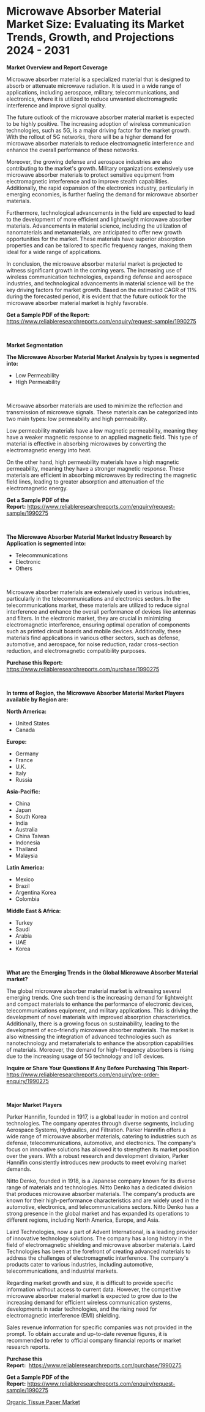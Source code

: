 <p><h1>Microwave Absorber Material Market Size: Evaluating its Market Trends, Growth, and Projections 2024 - 2031</h1></p><p><strong>Market Overview and Report Coverage</strong></p>
<p><p>Microwave absorber material is a specialized material that is designed to absorb or attenuate microwave radiation. It is used in a wide range of applications, including aerospace, military, telecommunications, and electronics, where it is utilized to reduce unwanted electromagnetic interference and improve signal quality.</p><p>The future outlook of the microwave absorber material market is expected to be highly positive. The increasing adoption of wireless communication technologies, such as 5G, is a major driving factor for the market growth. With the rollout of 5G networks, there will be a higher demand for microwave absorber materials to reduce electromagnetic interference and enhance the overall performance of these networks.</p><p>Moreover, the growing defense and aerospace industries are also contributing to the market's growth. Military organizations extensively use microwave absorber materials to protect sensitive equipment from electromagnetic interference and to improve stealth capabilities. Additionally, the rapid expansion of the electronics industry, particularly in emerging economies, is further fueling the demand for microwave absorber materials.</p><p>Furthermore, technological advancements in the field are expected to lead to the development of more efficient and lightweight microwave absorber materials. Advancements in material science, including the utilization of nanomaterials and metamaterials, are anticipated to offer new growth opportunities for the market. These materials have superior absorption properties and can be tailored to specific frequency ranges, making them ideal for a wide range of applications.</p><p>In conclusion, the microwave absorber material market is projected to witness significant growth in the coming years. The increasing use of wireless communication technologies, expanding defense and aerospace industries, and technological advancements in material science will be the key driving factors for market growth. Based on the estimated CAGR of 11% during the forecasted period, it is evident that the future outlook for the microwave absorber material market is highly favorable.</p></p>
<p><strong>Get a Sample PDF of the Report:</strong> <a href="https://www.reliableresearchreports.com/enquiry/request-sample/1990275">https://www.reliableresearchreports.com/enquiry/request-sample/1990275</a></p>
<p>&nbsp;</p>
<p><strong>Market Segmentation</strong></p>
<p><strong>The Microwave Absorber Material Market Analysis by types is segmented into:</strong></p>
<p><ul><li>Low Permeability</li><li>High Permeability</li></ul></p>
<p>&nbsp;</p>
<p><p>Microwave absorber materials are used to minimize the reflection and transmission of microwave signals. These materials can be categorized into two main types: low permeability and high permeability. </p><p>Low permeability materials have a low magnetic permeability, meaning they have a weaker magnetic response to an applied magnetic field. This type of material is effective in absorbing microwaves by converting the electromagnetic energy into heat.</p><p>On the other hand, high permeability materials have a high magnetic permeability, meaning they have a stronger magnetic response. These materials are efficient in absorbing microwaves by redirecting the magnetic field lines, leading to greater absorption and attenuation of the electromagnetic energy.</p></p>
<p><strong>Get a Sample PDF of the Report:</strong>&nbsp;<a href="https://www.reliableresearchreports.com/enquiry/request-sample/1990275">https://www.reliableresearchreports.com/enquiry/request-sample/1990275</a></p>
<p>&nbsp;</p>
<p><strong>The Microwave Absorber Material Market Industry Research by Application is segmented into:</strong></p>
<p><ul><li>Telecommunications</li><li>Electronic</li><li>Others</li></ul></p>
<p>&nbsp;</p>
<p><p>Microwave absorber materials are extensively used in various industries, particularly in the telecommunications and electronics sectors. In the telecommunications market, these materials are utilized to reduce signal interference and enhance the overall performance of devices like antennas and filters. In the electronic market, they are crucial in minimizing electromagnetic interference, ensuring optimal operation of components such as printed circuit boards and mobile devices. Additionally, these materials find applications in various other sectors, such as defense, automotive, and aerospace, for noise reduction, radar cross-section reduction, and electromagnetic compatibility purposes.</p></p>
<p><strong>Purchase this Report:</strong>&nbsp; <a href="https://www.reliableresearchreports.com/purchase/1990275">https://www.reliableresearchreports.com/purchase/1990275</a></p>
<p>&nbsp;</p>
<p><strong>In terms of Region, the Microwave Absorber Material Market Players available by Region are:</strong></p>
<p>
    <p> <strong> North America: </strong>
        <ul>
            <li>United States</li>
            <li>Canada</li>
        </ul>
        </p> 
    <p> <strong> Europe: </strong>
        <ul>
            <li>Germany</li>
            <li>France</li>
            <li>U.K.</li>
            <li>Italy</li>
            <li>Russia</li>
        </ul>
        </p> 
    <p> <strong> Asia-Pacific: </strong>
        <ul>
            <li>China</li>
            <li>Japan</li>
            <li>South Korea</li>
            <li>India</li>
            <li>Australia</li>
            <li>China Taiwan</li>
            <li>Indonesia</li>
            <li>Thailand</li>
            <li>Malaysia</li>
        </ul>
        </p> 
    <p> <strong> Latin America: </strong>
        <ul>
            <li>Mexico</li>
            <li>Brazil</li>
            <li>Argentina Korea</li>
            <li>Colombia</li>
        </ul>
        </p> 
    <p> <strong> Middle East & Africa: </strong>
        <ul>
            <li>Turkey</li>
            <li>Saudi</li>
            <li>Arabia</li>
            <li>UAE</li>
            <li>Korea</li>
        </ul>
    </p>
    </p>
<p>&nbsp;</p>
<p><strong>What are the Emerging Trends in the Global Microwave Absorber Material market?</strong></p>
<p><p>The global microwave absorber material market is witnessing several emerging trends. One such trend is the increasing demand for lightweight and compact materials to enhance the performance of electronic devices, telecommunications equipment, and military applications. This is driving the development of novel materials with improved absorption characteristics. Additionally, there is a growing focus on sustainability, leading to the development of eco-friendly microwave absorber materials. The market is also witnessing the integration of advanced technologies such as nanotechnology and metamaterials to enhance the absorption capabilities of materials. Moreover, the demand for high-frequency absorbers is rising due to the increasing usage of 5G technology and IoT devices.</p></p>
<p><strong>Inquire or Share Your Questions If Any Before Purchasing This Report</strong>- <a href="https://www.reliableresearchreports.com/enquiry/pre-order-enquiry/1990275">https://www.reliableresearchreports.com/enquiry/pre-order-enquiry/1990275</a></p>
<p>&nbsp;</p>
<p><strong>Major Market Players</strong></p>
<p><p>Parker Hannifin, founded in 1917, is a global leader in motion and control technologies. The company operates through diverse segments, including Aerospace Systems, Hydraulics, and Filtration. Parker Hannifin offers a wide range of microwave absorber materials, catering to industries such as defense, telecommunications, automotive, and electronics. The company's focus on innovative solutions has allowed it to strengthen its market position over the years. With a robust research and development division, Parker Hannifin consistently introduces new products to meet evolving market demands.</p><p>Nitto Denko, founded in 1918, is a Japanese company known for its diverse range of materials and technologies. Nitto Denko has a dedicated division that produces microwave absorber materials. The company's products are known for their high-performance characteristics and are widely used in the automotive, electronics, and telecommunications sectors. Nitto Denko has a strong presence in the global market and has expanded its operations to different regions, including North America, Europe, and Asia.</p><p>Laird Technologies, now a part of Advent International, is a leading provider of innovative technology solutions. The company has a long history in the field of electromagnetic shielding and microwave absorber materials. Laird Technologies has been at the forefront of creating advanced materials to address the challenges of electromagnetic interference. The company's products cater to various industries, including automotive, telecommunications, and industrial markets.</p><p>Regarding market growth and size, it is difficult to provide specific information without access to current data. However, the competitive microwave absorber material market is expected to grow due to the increasing demand for efficient wireless communication systems, developments in radar technologies, and the rising need for electromagnetic interference (EMI) shielding.</p><p>Sales revenue information for specific companies was not provided in the prompt. To obtain accurate and up-to-date revenue figures, it is recommended to refer to official company financial reports or market research reports.</p></p>
<p><strong>Purchase this Report:</strong>&nbsp;&nbsp;<a href="https://www.reliableresearchreports.com/purchase/1990275">https://www.reliableresearchreports.com/purchase/1990275</a></p>
<p></p>
<p><strong>Get a Sample PDF of the Report:</strong>&nbsp;<a href="https://www.reliableresearchreports.com/enquiry/request-sample/1990275">https://www.reliableresearchreports.com/enquiry/request-sample/1990275</a></p>
<p><p><a href="https://github.com/dzharov81/Market-Research-Report-List-2/blob/main/organic-tissue-paper-market.md">Organic Tissue Paper Market</a></p></p>